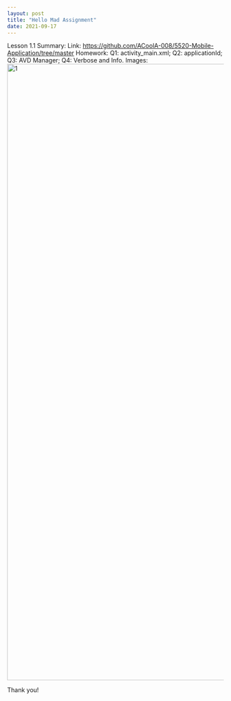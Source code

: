 ```yaml
---
layout: post
title: "Hello Mad Assignment"
date: 2021-09-17
---
```


Lesson 1.1
Summary: 
Link: https://github.com/ACoolA-008/5520-Mobile-Application/tree/master
Homework: Q1: activity_main.xml; Q2: applicationId; Q3: AVD Manager; Q4: Verbose and Info.
Images:
<img width="1435" alt="1" src="https://user-images.githubusercontent.com/71044804/133862845-0099ca37-6835-49a6-8a19-fab34229348f.png">

Thank you!
